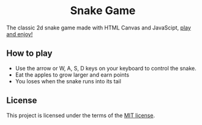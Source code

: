<h1 align="center">Snake Game</h1>

The classic 2d snake game made with HTML Canvas and JavaScipt, [play and enjoy!](https://edi-jr.github.io/snake-game/)

## How to play

* Use the arrow or W, A, S, D keys on your keyboard to control the snake.
* Eat the apples to grow larger and earn points
* You loses when the snake runs into its tail

## License

This project is licensed under the terms of the [MIT license](LICENSE).
